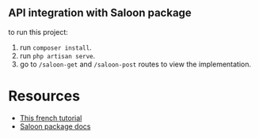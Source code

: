 ## API integration with Saloon package

to run this project:

1. run `composer install`.
2. run `php artisan serve`.
3. go to `/saloon-get` and `/saloon-post` routes to view the implementation.

# Resources

- [This french tutorial](https://www.youtube.com/watch?v=8rPXqmBG99c&t=238s)
- [Saloon package docs](https://docs.saloon.dev/)
